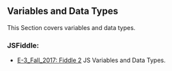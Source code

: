 ## Variables and Data Types

This Section covers variables and data types.

### JSFiddle:

 * [E-3_Fall_2017: Fiddle 2](https://jsfiddle.net/RMFrenette/hho2bfbm/) JS Variables and Data Types.
 